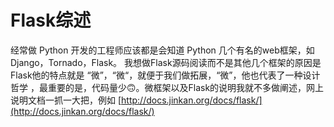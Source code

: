 # Flask综述

经常做 Python 开发的工程师应该都是会知道 Python 几个有名的web框架，如 Django，Tornado，Flask。 我想做Flask源码阅读而不是其他几个框架的原因是Flask他的特点就是 “微”，“微“，就便于我们做拓展，“微”，他也代表了一种设计哲学 ，最重要的是，代码量少🙃。微框架以及Flask的说明我就不多做阐述，网上说明文档一抓一大把，例如 [http://docs.jinkan.org/docs/flask/](http://docs.jinkan.org/docs/flask/)

